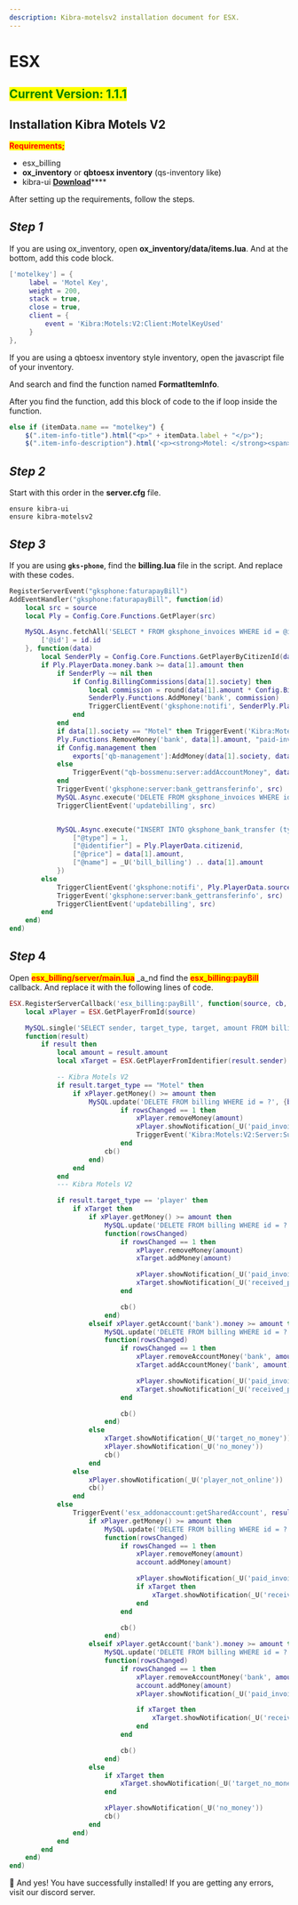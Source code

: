 ```yaml
---
description: Kibra-motelsv2 installation document for ESX.
---
```


# ESX

## <mark style="color:green;">Current Version: 1.1.1</mark>

## Installation Kibra Motels V2&#x20;

<mark style="color:red;">**Requirements;**</mark>

* esx\_billing&#x20;
* **ox\_inventory** or **qbtoesx inventory** (qs-inventory like)
* kibra-ui [**Download**](https://github.com/kibradev/kibra-ui)****

After setting up the requirements, follow the steps.

## _Step 1_

If you are using ox\_inventory, open **ox\_inventory/data/items.lua**. And at the bottom, add this code block.

```lua
['motelkey'] = {
     label = 'Motel Key',
     weight = 200,
     stack = true,
     close = true,
     client = {
         event = 'Kibra:Motels:V2:Client:MotelKeyUsed'
     }
},
```

If you are using a qbtoesx inventory style inventory, open the javascript file of your inventory.

And search and find the function named **FormatItemInfo**.

After you find the function, add this block of code to the if loop inside the function.

```javascript
else if (itemData.name == "motelkey") {
    $(".item-info-title").html("<p>" + itemData.label + "</p>");
    $(".item-info-description").html('<p><strong>Motel: </strong><span>' + itemData.info.MotelName + '</span></p><p><strong>Room No: </strong><span>' + itemData.info.UnRealMotelRoom + '</span></p><p><strong>Password: </strong><span>' + itemData.info.Password + '</span></p>');

```

## _Step 2_

Start with this order in the **server.cfg** file.

```
ensure kibra-ui 
ensure kibra-motelsv2
```

## _Step 3_&#x20;

If you are using **`gks-phone`**, find the **billing.lua** file in the script. And replace with these codes.

```lua
RegisterServerEvent("gksphone:faturapayBill")
AddEventHandler("gksphone:faturapayBill", function(id)
    local src = source
    local Ply = Config.Core.Functions.GetPlayer(src)

    MySQL.Async.fetchAll('SELECT * FROM gksphone_invoices WHERE id = @id', {
        ['@id'] = id.id
    }, function(data)
        local SenderPly = Config.Core.Functions.GetPlayerByCitizenId(data[1].sendercitizenid)
        if Ply.PlayerData.money.bank >= data[1].amount then
            if SenderPly ~= nil then
                if Config.BillingCommissions[data[1].society] then
                    local commission = round(data[1].amount * Config.BillingCommissions[data[1].society])
                    SenderPly.Functions.AddMoney('bank', commission)
                    TriggerClientEvent('gksphone:notifi', SenderPly.PlayerData.source, { title = _U('billing_title'), message = string.format('You received a commission check of $%s when %s %s paid a bill of $%s.', commission, Ply.PlayerData.charinfo.firstname, Ply.PlayerData.charinfo.lastname, data[1].amount), img = '/html/static/img/icons/logo.png' })
                end
            end
            if data[1].society == "Motel" then TriggerEvent('Kibra:Motels:V2:Server:SuccessBilling', data[1].sendercitizenid, data[1].amount) end
            Ply.Functions.RemoveMoney('bank', data[1].amount, "paid-invoice")
            if Config.management then
                exports['qb-management']:AddMoney(data[1].society, data[1].amount)
            else
                TriggerEvent("qb-bossmenu:server:addAccountMoney", data[1].society, data[1].amount)
            end
            TriggerEvent('gksphone:server:bank_gettransferinfo', src)
            MySQL.Async.execute('DELETE FROM gksphone_invoices WHERE id=@id', { ['@id'] = id.id })
            TriggerClientEvent('updatebilling', src)


            MySQL.Async.execute("INSERT INTO gksphone_bank_transfer (type, identifier, price, name) VALUES (@type, @identifier, @price, @name)", {
                ["@type"] = 1,
                ["@identifier"] = Ply.PlayerData.citizenid,
                ["@price"] = data[1].amount,
                ["@name"] = _U('bill_billing') .. data[1].amount
            })
        else
            TriggerClientEvent('gksphone:notifi', Ply.PlayerData.source, { title = _U('billing_title'), message = _U('bill_nocash'), img = '/html/static/img/icons/logo.png' })
            TriggerEvent('gksphone:server:bank_gettransferinfo', src)
            TriggerClientEvent('updatebilling', src)
        end
    end)
end)
```

## _Step_ 4

Open <mark style="color:red;">**esx\_billing/server/main.lua**</mark> _a_nd find the <mark style="color:red;">**esx\_billing:payBill**</mark> callback. And replace it with the following lines of code.

```lua
ESX.RegisterServerCallback('esx_billing:payBill', function(source, cb, billId)
	local xPlayer = ESX.GetPlayerFromId(source)

	MySQL.single('SELECT sender, target_type, target, amount FROM billing WHERE id = ?', {billId},
	function(result)
		if result then
			local amount = result.amount
			local xTarget = ESX.GetPlayerFromIdentifier(result.sender)

			-- Kibra Motels V2
			if result.target_type == "Motel" then
				if xPlayer.getMoney() >= amount then
					MySQL.update('DELETE FROM billing WHERE id = ?', {billId}, function(rowsChanged)
							if rowsChanged == 1 then
								xPlayer.removeMoney(amount)
								xPlayer.showNotification(_U('paid_invoice', ESX.Math.GroupDigits(amount)))
								TriggerEvent('Kibra:Motels:V2:Server:SuccessBilling', result.target, amount)
							end
						cb()
					end)
				end
			end
			--- Kibra Motels V2

			if result.target_type == 'player' then
				if xTarget then
					if xPlayer.getMoney() >= amount then
						MySQL.update('DELETE FROM billing WHERE id = ?', {billId},
						function(rowsChanged)
							if rowsChanged == 1 then
								xPlayer.removeMoney(amount)
								xTarget.addMoney(amount)

								xPlayer.showNotification(_U('paid_invoice', ESX.Math.GroupDigits(amount)))
								xTarget.showNotification(_U('received_payment', ESX.Math.GroupDigits(amount)))
							end

							cb()
						end)
					elseif xPlayer.getAccount('bank').money >= amount then
						MySQL.update('DELETE FROM billing WHERE id = ?', {billId},
						function(rowsChanged)
							if rowsChanged == 1 then
								xPlayer.removeAccountMoney('bank', amount)
								xTarget.addAccountMoney('bank', amount)

								xPlayer.showNotification(_U('paid_invoice', ESX.Math.GroupDigits(amount)))
								xTarget.showNotification(_U('received_payment', ESX.Math.GroupDigits(amount)))
							end

							cb()
						end)
					else
						xTarget.showNotification(_U('target_no_money'))
						xPlayer.showNotification(_U('no_money'))
						cb()
					end
				else
					xPlayer.showNotification(_U('player_not_online'))
					cb()
				end
			else
				TriggerEvent('esx_addonaccount:getSharedAccount', result.target, function(account)
					if xPlayer.getMoney() >= amount then
						MySQL.update('DELETE FROM billing WHERE id = ?', {billId},
						function(rowsChanged)
							if rowsChanged == 1 then
								xPlayer.removeMoney(amount)
								account.addMoney(amount)

								xPlayer.showNotification(_U('paid_invoice', ESX.Math.GroupDigits(amount)))
								if xTarget then
									xTarget.showNotification(_U('received_payment', ESX.Math.GroupDigits(amount)))
								end
							end

							cb()
						end)
					elseif xPlayer.getAccount('bank').money >= amount then
						MySQL.update('DELETE FROM billing WHERE id = ?', {billId},
						function(rowsChanged)
							if rowsChanged == 1 then
								xPlayer.removeAccountMoney('bank', amount)
								account.addMoney(amount)
								xPlayer.showNotification(_U('paid_invoice', ESX.Math.GroupDigits(amount)))

								if xTarget then
									xTarget.showNotification(_U('received_payment', ESX.Math.GroupDigits(amount)))
								end
							end

							cb()
						end)
					else
						if xTarget then
							xTarget.showNotification(_U('target_no_money'))
						end

						xPlayer.showNotification(_U('no_money'))
						cb()
					end
				end)
			end
		end
	end)
end)
```

&#x20;:tada: And yes! You have successfully installed! If you are getting any errors, visit our discord server.
